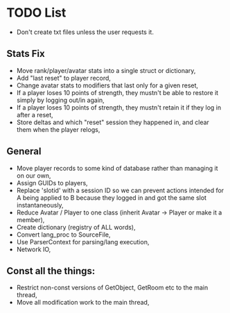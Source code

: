 # TODO List

- Don't create txt files unless the user requests it.

## Stats Fix
- Move rank/player/avatar stats into a single struct or dictionary,
- Add "last reset" to player record,
- Change avatar stats to modifiers that last only for a given reset,
 - If a player loses 10 points of strength, they mustn't be able to restore it simply by logging out/in again,
 - If a player loses 10 points of strength, they mustn't retain it if they log in after a reset,
 - Store deltas and which "reset" session they happened in, and clear them when the player relogs,

## General
- Move player records to some kind of database rather than managing it on our own,
- Assign GUIDs to players,
- Replace 'slotid' with a session ID so we can prevent actions intended for A being
  applied to B because they logged in and got the same slot instantaneously,
- Reduce Avatar / Player to one class (inherit Avatar -> Player or make it a member),
- Create dictionary (registry of ALL words),
- Convert lang_proc to SourceFile,
- Use ParserContext for parsing/lang execution,
- Network IO,

## Const all the things:

- Restrict non-const versions of GetObject, GetRoom etc to the main thread,
- Move all modification work to the main thread,
